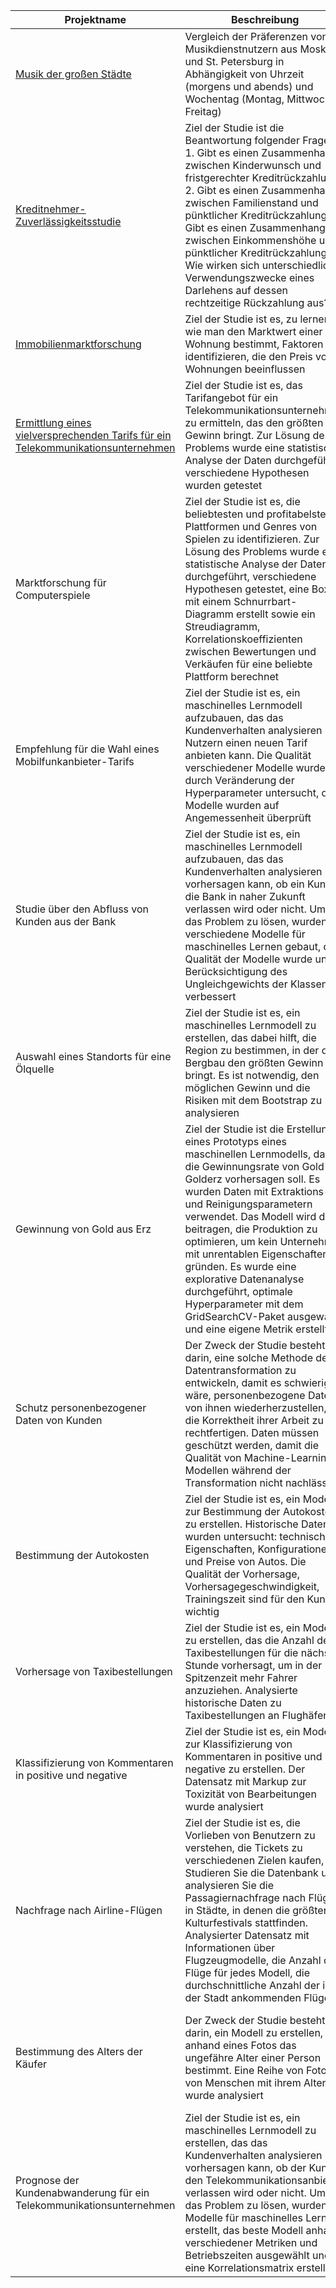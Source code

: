**Projektname** | **Beschreibung** | **Verwendete Bibliotheken**
------------ | ------------- | -------------
[Musik der großen Städte](https://github.com/Konstantin5054232/ausbildungsprojekte/tree/main/01_musik_der_gro%C3%9Fst%C3%A4dte) | Vergleich der Präferenzen von Musikdienstnutzern aus Moskau und St. Petersburg in Abhängigkeit von Uhrzeit (morgens und abends) und Wochentag (Montag, Mittwoch, Freitag) | Pandas
[Kreditnehmer-Zuverlässigkeitsstudie](https://github.com/Konstantin5054232/ausbildungsprojekte/tree/main/02_kreditnehmer_zuverl%C3%A4ssigkeitsstudie) | Ziel der Studie ist die Beantwortung folgender Fragen: 1. Gibt es einen Zusammenhang zwischen Kinderwunsch und fristgerechter Kreditrückzahlung? 2. Gibt es einen Zusammenhang zwischen Familienstand und pünktlicher Kreditrückzahlung? 3. Gibt es einen Zusammenhang zwischen Einkommenshöhe und pünktlicher Kreditrückzahlung? 4. Wie wirken sich unterschiedliche Verwendungszwecke eines Darlehens auf dessen rechtzeitige Rückzahlung aus?| Pandas, Pymystem3
[Immobilienmarktforschung](https://github.com/Konstantin5054232/ausbildungsprojekte/tree/main/03_wohnungen_verkauf) | Ziel der Studie ist es, zu lernen, wie man den Marktwert einer Wohnung bestimmt, Faktoren zu identifizieren, die den Preis von Wohnungen beeinflussen | Pandas
[Ermittlung eines vielversprechenden Tarifs für ein Telekommunikationsunternehmen](https://github.com/Konstantin5054232/ausbildungsprojekte/tree/main/04_mobilfunktarif) | Ziel der Studie ist es, das Tarifangebot für ein Telekommunikationsunternehmen zu ermitteln, das den größten Gewinn bringt. Zur Lösung des Problems wurde eine statistische Analyse der Daten durchgeführt, verschiedene Hypothesen wurden getestet | Pandas, numpy, stats
Marktforschung für Computerspiele | Ziel der Studie ist es, die beliebtesten und profitabelsten Plattformen und Genres von Spielen zu identifizieren. Zur Lösung des Problems wurde eine statistische Analyse der Daten durchgeführt, verschiedene Hypothesen getestet, eine Box mit einem Schnurrbart-Diagramm erstellt sowie ein Streudiagramm, Korrelationskoeffizienten zwischen Bewertungen und Verkäufen für eine beliebte Plattform berechnet | pandas, numpy, statistiken, matplotlib.pyplot
Empfehlung für die Wahl eines Mobilfunkanbieter-Tarifs | Ziel der Studie ist es, ein maschinelles Lernmodell aufzubauen, das das Kundenverhalten analysieren und Nutzern einen neuen Tarif anbieten kann. Die Qualität verschiedener Modelle wurde durch Veränderung der Hyperparameter untersucht, die Modelle wurden auf Angemessenheit überprüft | pandas, sklearn.tree, sklearn.ensemble, sklearn.metrics, sklearn.model_selection, random
Studie über den Abfluss von Kunden aus der Bank | Ziel der Studie ist es, ein maschinelles Lernmodell aufzubauen, das das Kundenverhalten analysieren und vorhersagen kann, ob ein Kunde die Bank in naher Zukunft verlassen wird oder nicht. Um das Problem zu lösen, wurden verschiedene Modelle für maschinelles Lernen gebaut, die Qualität der Modelle wurde unter Berücksichtigung des Ungleichgewichts der Klassen verbessert | pandas, sklearn.tree, sklearn.ensemble, sklearn.metrics, sklearn.model_selection, sklearn.linear_model, sklearn.preprocessing, sklearn.utils
Auswahl eines Standorts für eine Ölquelle | Ziel der Studie ist es, ein maschinelles Lernmodell zu erstellen, das dabei hilft, die Region zu bestimmen, in der der Bergbau den größten Gewinn bringt. Es ist notwendig, den möglichen Gewinn und die Risiken mit dem Bootstrap zu analysieren | pandas, numpy, sklearn.metrics, sklearn.model_selection, sklearn.linear_model, scipy
Gewinnung von Gold aus Erz|Ziel der Studie ist die Erstellung eines Prototyps eines maschinellen Lernmodells, das die Gewinnungsrate von Gold aus Golderz vorhersagen soll. Es wurden Daten mit Extraktions- und Reinigungsparametern verwendet. Das Modell wird dazu beitragen, die Produktion zu optimieren, um kein Unternehmen mit unrentablen Eigenschaften zu gründen. Es wurde eine explorative Datenanalyse durchgeführt, optimale Hyperparameter mit dem GridSearchCV-Paket ausgewählt und eine eigene Metrik erstellt| pandas, numpy, sklearn.metrics, sklearn.model_selection, sklearn.linear_model, sklearn.ensemble, sklearn.tree, sklearn.metrics.scorer, scipy
Schutz personenbezogener Daten von Kunden|Der Zweck der Studie besteht darin, eine solche Methode der Datentransformation zu entwickeln, damit es schwierig wäre, personenbezogene Daten von ihnen wiederherzustellen, um die Korrektheit ihrer Arbeit zu rechtfertigen. Daten müssen geschützt werden, damit die Qualität von Machine-Learning-Modellen während der Transformation nicht nachlässt | pandas, numpy, sklearn.linear_model
Bestimmung der Autokosten|Ziel der Studie ist es, ein Modell zur Bestimmung der Autokosten zu erstellen. Historische Daten wurden untersucht: technische Eigenschaften, Konfigurationen und Preise von Autos. Die Qualität der Vorhersage, Vorhersagegeschwindigkeit, Trainingszeit sind für den Kunden wichtig | pandas, sklearn.linear_model, sklearn.model_selection, sklearn.tree, sklearn.ensemble, sklearn.metrics, lightgbm.sklearn
Vorhersage von Taxibestellungen|Ziel der Studie ist es, ein Modell zu erstellen, das die Anzahl der Taxibestellungen für die nächste Stunde vorhersagt, um in der Spitzenzeit mehr Fahrer anzuziehen. Analysierte historische Daten zu Taxibestellungen an Flughäfen | pandas, numpy, sklearn.linear_model, sklearn.model_selection, sklearn.tree, sklearn.ensemble, sklearn.metrics, statsmodels.tsa.seasonal, matplotlib.pyplot, sklearn.metrics.scorer
Klassifizierung von Kommentaren in positive und negative | Ziel der Studie ist es, ein Modell zur Klassifizierung von Kommentaren in positive und negative zu erstellen. Der Datensatz mit Markup zur Toxizität von Bearbeitungen wurde analysiert | pandas, numpy, sklearn.linear_model, sklearn.model_selection, sklearn.tree, sklearn.ensemble, sklearn.metrics, re, nltk, nltk.corpus, sklearn.feature_extraction.text
Nachfrage nach Airline-Flügen | Ziel der Studie ist es, die Vorlieben von Benutzern zu verstehen, die Tickets zu verschiedenen Zielen kaufen, Studieren Sie die Datenbank und analysieren Sie die Passagiernachfrage nach Flügen in Städte, in denen die größten Kulturfestivals stattfinden. Analysierter Datensatz mit Informationen über Flugzeugmodelle, die Anzahl der Flüge für jedes Modell, die durchschnittliche Anzahl der in der Stadt ankommenden Flüge | pandas, seegeboren, matplotlib.pyplot, math, scipy
Bestimmung des Alters der Käufer | Der Zweck der Studie besteht darin, ein Modell zu erstellen, das anhand eines Fotos das ungefähre Alter einer Person bestimmt. Eine Reihe von Fotos von Menschen mit ihrem Alter wurde analysiert | pandas, numpy, seaborn, matplotlib.pyplot, tensorflow.keras.datasets, tensorflow.keras.preprocessing.image, tensorflow.keras.layers, tensorflow.keras.models, tensorflow.keras.optimizers, tensorflow.keras.applications.resnet
Prognose der Kundenabwanderung für ein Telekommunikationsunternehmen| Ziel der Studie ist es, ein maschinelles Lernmodell zu erstellen, das das Kundenverhalten analysieren und vorhersagen kann, ob der Kunde den Telekommunikationsanbieter verlassen wird oder nicht. Um das Problem zu lösen, wurden Modelle für maschinelles Lernen erstellt, das beste Modell anhand verschiedener Metriken und Betriebszeiten ausgewählt und eine Korrelationsmatrix erstellt | pandas, matplotlib.pyplot, sklearn.metrics, sklearn.model_selection, sklearn.pipeline, sklearn.preprocessing, sklearn.linear_model, sklearn.ensemble, sklearn.neural_network, catboost, tqdm
